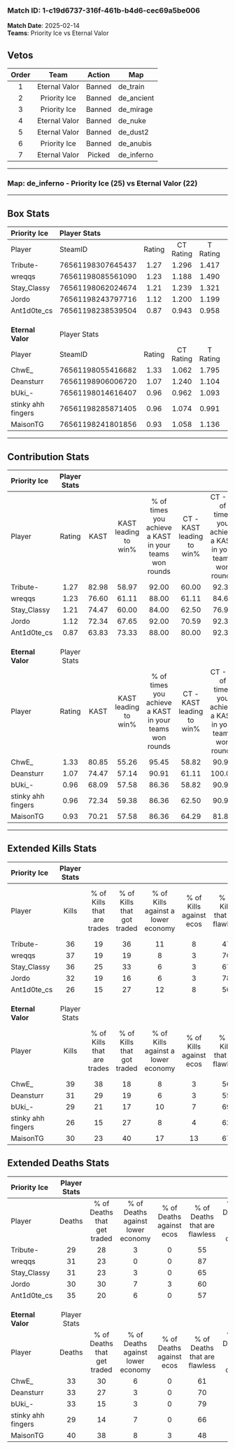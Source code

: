 ### Match ID: 1-c19d6737-316f-461b-b4d6-cec69a5be006  
**Match Date**: 2025-02-14  
**Teams**: Priority Ice vs Eternal Valor  

## Vetos  

| Order | Team | Action | Map |
| :---: | :--: | :----: | --- |
| 1 | Eternal Valor | Banned | de_train |
| 2 | Priority Ice | Banned | de_ancient |
| 3 | Priority Ice | Banned | de_mirage |
| 4 | Eternal Valor | Banned | de_nuke |
| 5 | Eternal Valor | Banned | de_dust2 |
| 6 | Priority Ice | Banned | de_anubis |
| 7 | Eternal Valor | Picked | de_inferno |

---  

### **Map**: de_inferno - Priority Ice (25) vs Eternal Valor (22)  
---  

## Box Stats  

| **Priority Ice**   | Player Stats      |        |           |          |       |      |       |         |        |      |     |
| :- | :- | :-: | :-: | :-: | :-: | :-: | :-: | :-: | :-: | :-: | :-: |
| Player             | SteamID           | Rating | CT Rating | T Rating | KAST  | ADR  | Kills | Assists | Deaths | K/D  | HS% |
| Tribute-           | 76561198307645437 |  1.27  |   1.296   |  1.417   | 82.98 | 78.7 |  36   |   10    |   29   | 1.24 | 41  |
| wreqqs             | 76561198085561090 |  1.23  |   1.188   |  1.490   | 76.60 | 80.0 |  37   |   11    |   31   | 1.19 | 27  |
| Stay_Classy        | 76561198062024674 |  1.21  |   1.239   |  1.321   | 74.47 | 85.1 |  36   |   10    |   31   | 1.16 | 30  |
| Jordo              | 76561198243797716 |  1.12  |   1.200   |  1.199   | 72.34 | 78.3 |  32   |   14    |   30   | 1.07 | 34  |
| Ant1d0te_cs        | 76561198238539504 |  0.87  |   0.943   |  0.958   | 63.83 | 72.8 |  26   |   13    |   35   | 0.74 | 42  |
|                    |                   |        |           |          |       |      |       |         |        |      |     |
|                    |                   |        |           |          |       |      |       |         |        |      |     |
|                    |                   |        |           |          |       |      |       |         |        |      |     |
| **Eternal Valor**  | Player Stats      |        |           |          |       |      |       |         |        |      |     |
| Player             | SteamID           | Rating | CT Rating | T Rating | KAST  | ADR  | Kills | Assists | Deaths | K/D  | HS% |
| ChwE_              | 76561198055416682 |  1.33  |   1.062   |  1.795   | 80.85 | 93.8 |  39   |   18    |   33   | 1.18 | 43  |
| Deansturr          | 76561198906006720 |  1.07  |   1.240   |  1.104   | 74.47 | 76.3 |  31   |   11    |   33   | 0.94 | 51  |
| bUki_-             | 76561198014616407 |  0.96  |   0.962   |  1.093   | 68.09 | 68.7 |  29   |    9    |   33   | 0.88 | 48  |
| stinky ahh fingers | 76561198285871405 |  0.96  |   1.074   |  0.991   | 72.34 | 61.8 |  26   |    9    |   29   | 0.90 | 61  |
| MaisonTG           | 76561198241801856 |  0.93  |   1.058   |  1.136   | 70.21 | 70.0 |  30   |   15    |   40   | 0.75 | 30  |
---  

## Contribution Stats  

| **Priority Ice**   | Player Stats |       |                      |                                                        |                           |                                                             |                          |                                                            |
| :- | :-: | :-: | :-: | :-: | :-: | :-: | :-: | :-: |
| Player             |    Rating    | KAST  | KAST leading to win% | % of times you achieve a KAST in your teams won rounds | CT - KAST leading to win% | CT - % of times you achieve a KAST in your teams won rounds | T - KAST leading to win% | T - % of times you achieve a KAST in your teams won rounds |
| Tribute-           |     1.27     | 82.98 |        58.97         |                         92.00                          |           60.00           |                            92.31                            |          57.89           |                           91.67                            |
| wreqqs             |     1.23     | 76.60 |        61.11         |                         88.00                          |           61.11           |                            84.62                            |          61.11           |                           91.67                            |
| Stay_Classy        |     1.21     | 74.47 |        60.00         |                         84.00                          |           62.50           |                            76.92                            |          57.89           |                           91.67                            |
| Jordo              |     1.12     | 72.34 |        67.65         |                         92.00                          |           70.59           |                            92.31                            |          64.71           |                           91.67                            |
| Ant1d0te_cs        |     0.87     | 63.83 |        73.33         |                         88.00                          |           80.00           |                            92.31                            |          66.67           |                           83.33                            |
|                    |              |       |                      |                                                        |                           |                                                             |                          |                                                            |
|                    |              |       |                      |                                                        |                           |                                                             |                          |                                                            |
|                    |              |       |                      |                                                        |                           |                                                             |                          |                                                            |
| **Eternal Valor**  | Player Stats |       |                      |                                                        |                           |                                                             |                          |                                                            |
| Player             |    Rating    | KAST  | KAST leading to win% | % of times you achieve a KAST in your teams won rounds | CT - KAST leading to win% | CT - % of times you achieve a KAST in your teams won rounds | T - KAST leading to win% | T - % of times you achieve a KAST in your teams won rounds |
| ChwE_              |     1.33     | 80.85 |        55.26         |                         95.45                          |           58.82           |                            90.91                            |          52.38           |                           100.00                           |
| Deansturr          |     1.07     | 74.47 |        57.14         |                         90.91                          |           61.11           |                           100.00                            |          52.94           |                           81.82                            |
| bUki_-             |     0.96     | 68.09 |        57.58         |                         86.36                          |           58.82           |                            90.91                            |          56.25           |                           81.82                            |
| stinky ahh fingers |     0.96     | 72.34 |        59.38         |                         86.36                          |           62.50           |                            90.91                            |          56.25           |                           81.82                            |
| MaisonTG           |     0.93     | 70.21 |        57.58         |                         86.36                          |           64.29           |                            81.82                            |          52.63           |                           90.91                            |
---  

## Extended Kills Stats  

| **Priority Ice**   | Player Stats |                            |                            |                                    |                         |                              |                                 |                                       |                    |           |
| :- | :-: | :-: | :-: | :-: | :-: | :-: | :-: | :-: | :-: | :-: |
| Player             |    Kills     | % of Kills that are trades | % of Kills that got traded | % of Kills against a lower economy | % of Kills against ecos | % of Kills that are flawless | % of Kills that are close duels | % of Kills that are assisted by flash | Pistol Round Kills | AWP Kills |
| Tribute-           |      36      |             19             |             36             |                 11                 |            8            |              47              |                8                |                   0                   |         1          |     0     |
| wreqqs             |      37      |             19             |             19             |                 8                  |            3            |              76              |                3                |                   3                   |         1          |    27     |
| Stay_Classy        |      36      |             25             |             33             |                 6                  |            3            |              67              |                3                |                   0                   |         3          |     0     |
| Jordo              |      32      |             19             |             16             |                 6                  |            3            |              78              |                6                |                   9                   |         0          |     0     |
| Ant1d0te_cs        |      26      |             15             |             27             |                 12                 |            8            |              50              |                4                |                   8                   |         1          |     1     |
|                    |              |                            |                            |                                    |                         |                              |                                 |                                       |                    |           |
|                    |              |                            |                            |                                    |                         |                              |                                 |                                       |                    |           |
|                    |              |                            |                            |                                    |                         |                              |                                 |                                       |                    |           |
| **Eternal Valor**  | Player Stats |                            |                            |                                    |                         |                              |                                 |                                       |                    |           |
| Player             |    Kills     | % of Kills that are trades | % of Kills that got traded | % of Kills against a lower economy | % of Kills against ecos | % of Kills that are flawless | % of Kills that are close duels | % of Kills that are assisted by flash | Pistol Round Kills | AWP Kills |
| ChwE_              |      39      |             38             |             18             |                 8                  |            3            |              56              |                8                |                   0                   |         0          |     2     |
| Deansturr          |      31      |             29             |             19             |                 6                  |            3            |              55              |                6                |                   0                   |         1          |     0     |
| bUki_-             |      29      |             21             |             17             |                 10                 |            7            |              69              |                0                |                   0                   |         1          |    12     |
| stinky ahh fingers |      26      |             15             |             27             |                 8                  |            4            |              62              |                8                |                  15                   |         2          |     0     |
| MaisonTG           |      30      |             23             |             40             |                 17                 |           13            |              67              |                0                |                   7                   |         1          |     0     |
## Extended Deaths Stats  

| **Priority Ice**   | Player Stats |                             |                                   |                          |                               |                            |                           |               |
| :- | :-: | :-: | :-: | :-: | :-: | :-: | :-: | :-: |
| Player             |    Deaths    | % of Deaths that get traded | % of Deaths against lower economy | % of Deaths against ecos | % of Deaths that are flawless | % of Deaths that are close | % of Deaths while blinded | Deaths to AWP |
| Tribute-           |      29      |             28              |                 3                 |            0             |              55               |             3              |             0             |       2       |
| wreqqs             |      31      |             23              |                 0                 |            0             |              87               |             0              |             3             |       2       |
| Stay_Classy        |      31      |             23              |                 3                 |            0             |              65               |             3              |             3             |       7       |
| Jordo              |      30      |             30              |                 7                 |            3             |              60               |             13             |             3             |       2       |
| Ant1d0te_cs        |      35      |             20              |                 6                 |            0             |              57               |             3              |             9             |       1       |
|                    |              |                             |                                   |                          |                               |                            |                           |               |
|                    |              |                             |                                   |                          |                               |                            |                           |               |
|                    |              |                             |                                   |                          |                               |                            |                           |               |
| **Eternal Valor**  | Player Stats |                             |                                   |                          |                               |                            |                           |               |
| Player             |    Deaths    | % of Deaths that get traded | % of Deaths against lower economy | % of Deaths against ecos | % of Deaths that are flawless | % of Deaths that are close | % of Deaths while blinded | Deaths to AWP |
| ChwE_              |      33      |             30              |                 6                 |            0             |              61               |             3              |             6             |       5       |
| Deansturr          |      33      |             27              |                 3                 |            0             |              70               |             0              |             0             |       5       |
| bUki_-             |      33      |             15              |                 3                 |            0             |              79               |             6              |             3             |       6       |
| stinky ahh fingers |      29      |             14              |                 7                 |            0             |              66               |             10             |             0             |       5       |
| MaisonTG           |      40      |             38              |                 8                 |            3             |              48               |             5              |             8             |       7       |
